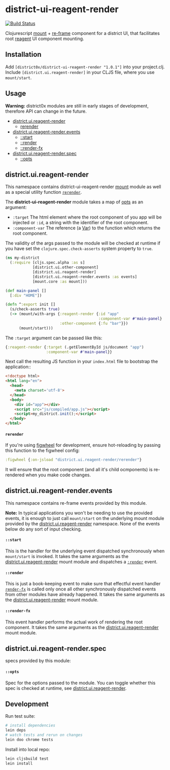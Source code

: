 # district-ui-reagent-render

[![Build Status](https://travis-ci.org/district0x/district-ui-reagent-render.svg?branch=master)](https://travis-ci.org/district0x/district-ui-reagent-render)

Clojurescript [mount](https://github.com/tolitius/mount) + [re-frame](https://github.com/Day8/re-frame) component for a district UI, that facilitates root [reagent](https://github.com/reagent-project/reagent) UI component mounting.

## Installation
Add `[district0x/district-ui-reagent-render "1.0.1"]` into your project.clj.<br/>
Include `[district.ui.reagent-render]` in your CLJS file, where you use `mount/start`.

## Usage

**Warning:** district0x modules are still in early stages of development, therefore API can change in the future.

- [district.ui.reagent-render](#district.ui.reagent-render)
  - [rerender](#rerender)
- [district.ui.reagent-render.events](#district.ui.reagent-render.events)
  - [::start](#start)
  - [::render](#render)
  - [::render-fx](#render-fx)
- [district.ui.reagent-render.spec](#district.ui.reagent-render.spec)
  - [::opts](#opts-spec)

## <a name="district.ui.reagent-render"> district.ui.reagent-render

This namespace contains district-ui-reagent-render [mount](https://github.com/tolitius/mount) module as well as a special utility function [`rerender`](#rerender).

The **district-ui-reagent-render** module takes a map of [opts](#opts-spec) as an argument:
* `:target` The html element where the root component of you app will be injected or `:id`, a string with the identifier of the root component.
* `:component-var` The reference (a [Var](https://clojuredocs.org/clojure.core/var)) to the function which returns the root component.

The validity of the args passed to the module will be checked at runtime if you have set the `clojure.spec.check-asserts` system property to `true`.

```clojure
(ns my-district
  (:require [cljs.spec.alpha :as s]
            [district.ui.other-component]
            [district.ui.reagent-render]
            [district.ui.reagent-render.events :as events]
            [mount.core :as mount]))

(def main-panel []
  [:div "HOME"])

(defn ^:export init []
  (s/check-asserts true)
  (-> (mount/with-args {:reagent-render {:id "app"
                                         :component-var #'main-panel}
                        :other-component {:fu "bar"}})
      (mount/start)))
```

The `:target` argument can be passed like this:

```clojure
{:reagent-render {:target (.getElementById js/document "app")
                  :component-var #'main-panel}}
```

Next call the resulting JS function in your `index.html` file to bootstrap the application::

```html
<!doctype html>
<html lang="en">
  <head>
    <meta charset='utf-8'>
  </head>
  <body>
    <div id="app"></div>
    <script src="js/compiled/app.js"></script>
    <script>my_district.init();</script>
  </body>
</html>
```

#### <a name="rerender"> `rerender`

If you're using [figwheel](https://github.com/bhauman/lein-figwheel) for development, ensure hot-reloading by passing this function to the figwheel config:

```clojure
:figwheel {:on-jsload "district.ui.reagent-render/rerender"}
```

It will ensure that the root component (and all it's child ocmponents) is re-rendered when you make code changes.

## <a name="district.ui.reagent-render.events"> district.ui.reagent-render.events

This namespace contains re-frame events provided by this module.

**Note:** In typical applications you won't be needing to use the provided events, it is enough to just call `mount/start` on the underlying mount module provided by the [district.ui.reagent-render](#district.ui.reagent-render) namespace.
None of the events below do any sort of input checking.

#### <a name="start"> `::start`

This is the handler for the underlying event dispatched synchronously when `mount/start` is invoked. It takes the same arguments as the [district.ui.reagent-render](#district.ui.reagent-render) mount module and dispatches a [`:render`](#render) event.

#### <a name="render"> `::render`

This is just a book-keeping event to make sure that effectful event handler [`render-fx`](#render-fx) is called only once all other synchronously dispatched events from other modules have already happened.
It takes the same arguments as the [district.ui.reagent-render](#district.ui.reagent-render) mount module.

#### <a name="render-fx"> `::render-fx`

This event handler performs the actual work of rendering the root component.
It takes the same arguments as the [district.ui.reagent-render](#district.ui.reagent-render) mount module.

## <a name="district.ui.reagent-render.spec"> district.ui.reagent-render.spec

specs provided by this module:

#### <a name="opts-spec"> `::opts`

Spec for the options passed to the module. You can toggle whether this spec is checked at runtime, see [district.ui.reagent-render](#district.ui.reagent-render).

## Development

Run test suite:

```bash
# install dependencies
lein deps
# watch tests and rerun on changes
lein doo chrome tests
```
Install into local repo:

```bash
lein cljsbuild test
lein install
```
